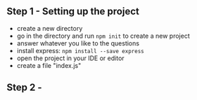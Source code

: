 ## Step 1 - Setting up the project

- create a new directory
- go in the directory and run `npm init` to create a new project
- answer whatever you like to the questions
- install express: `npm install --save express`
- open the project in your IDE or editor
- create a file "index.js"

## Step 2 - 
